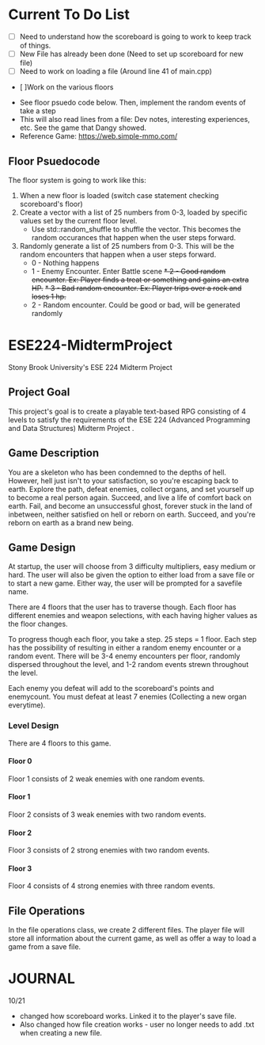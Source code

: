 # Current To Do List
- [ ] Need to understand how the scoreboard is going to work to keep track of things.
- [ ] New File has already been done (Need to set up scoreboard for new file)
- [ ] Need to work on loading a file (Around line 41 of main.cpp)
- [ ]Work on the various floors
* See floor psuedo code below. Then, implement the random events of take a step
* This will also read lines from a file: Dev notes, interesting experiences, etc. See the game that Dangy showed.
* Reference Game: https://web.simple-mmo.com/
## Floor Psuedocode
The floor system is going to work like this:
1. When a new floor is loaded (switch case statement checking scoreboard's floor)
2.    Create a vector with a list of 25 numbers from 0-3, loaded by specific values set by the current floor level. 
        * Use std::random_shuffle to shuffle the vector. This becomes the random occurances that happen when the user steps forward.
2.    Randomly generate a list of 25 numbers from 0-3. This will be the random encounters that happen when a user steps forward. 
        * 0 - Nothing happens
        * 1 - Enemy Encounter. Enter Battle scene
        ~~* 2 - Good random encounter. Ex: Player finds a treat or something and gains an extra HP.~~
        ~~* 3 - Bad random encounter. Ex: Player trips over a rock and loses 1 hp.~~ 
        * 2 - Random encounter. Could be good or bad, will be generated randomly



# ESE224-MidtermProject

Stony Brook University's ESE 224 Midterm Project

## Project Goal
This project's goal is to create a playable text-based RPG consisting of 4 levels to satisfy the requirements of the ESE 224 (Advanced Programming and Data Structures) Midterm Project . 
## Game Description
You are a skeleton who has been condemned to the depths of hell. However, hell just isn't to your satisfaction, so you're escaping back to earth. Explore the path, defeat enemies, collect organs, and set yourself up to become a real person again. Succeed, and live a life of comfort back on earth. Fail, and become an unsuccessful ghost, forever stuck in the land of inbetween, neither satisfied on hell or reborn on earth. Succeed, and you're reborn on earth as a brand new being. 

## Game Design

At startup, the user will choose from 3 difficulty multipliers, easy medium or hard. The user will also be given the option to either load from a save file or to start a new game. Either way, the user will be prompted for a savefile name.

There are 4 floors that the user has to traverse though. Each floor has different enemies and weapon selections, with each having higher values as the floor changes. 

To progress though each floor, you take a step. 25 steps = 1 floor. Each step has the possibility of resulting in either a random enemy encounter or a random event. There will be 3-4 enemy encounters per floor, randomly dispersed throughout the level, and 1-2 random events strewn throughout the level.

Each enemy you defeat will add to the scoreboard's points and enemycount. You must defeat at least 7 enemies (Collecting a new organ everytime).
### Level Design
There are 4 floors to this game.
#### Floor 0
Floor 1 consists of 2 weak enemies with one random events.
#### Floor 1
Floor 2 consists of 3 weak enemies with two random events.
#### Floor 2
Floor 3 consists of 2 strong enemies with two random events.
#### Floor 3
Floor 4 consists of 4 strong enemies with three random events.

## File Operations
In the file operations class, we create 2 different files. The player file will store all information about the current game, as well as offer a way to load a game from a save file.

# JOURNAL
10/21
* changed how scoreboard works. Linked it to the player's save file.
* Also changed how file creation works - user no longer needs to add .txt when creating a new file.
